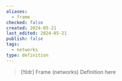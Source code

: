 ```yaml
---
aliases:
  - frame
checked: false
created: 2024-05-21
last_edited: 2024-05-21
publish: false
tags:
  - networks
type: definition
---
```

>[!tldr] Frame (networks)
>Definition here

